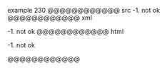 example 230
@@@@@@@@@@@@ src
-1. not ok
@@@@@@@@@@@@ xml
<?xml version="1.0" encoding="UTF-8"?>
<!DOCTYPE document SYSTEM "CommonMark.dtd">
<document xmlns="http://commonmark.org/xml/1.0">
  <paragraph>
    <text>-1. not ok</text>
  </paragraph>
</document>
@@@@@@@@@@@@ html
<p>-1. not ok</p>
@@@@@@@@@@@@
